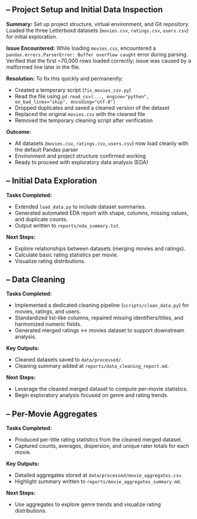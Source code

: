 ## – Project Setup and Initial Data Inspection

**Summary:**
Set up project structure, virtual environment, and Git repository.  
Loaded the three Letterboxd datasets (`movies.csv`, `ratings.csv`, `users.csv`) for initial exploration.

**Issue Encountered:**
While loading `movies.csv`, encountered a `pandas.errors.ParserError: Buffer overflow caught` error during parsing.  
Verified that the first ~70,000 rows loaded correctly; issue was caused by a malformed line later in the file.

**Resolution:**
To fix this quickly and permanently:
- Created a temporary script (`fix_movies_csv.py`)
- Read the file using `pd.read_csv(..., engine="python", on_bad_lines="skip", encoding="utf-8")`
- Dropped duplicates and saved a cleaned version of the dataset
- Replaced the original `movies.csv` with the cleaned file
- Removed the temporary cleaning script after verification

**Outcome:**
- All datasets (`movies.csv`, `ratings.csv`, `users.csv`) now load cleanly with the default Pandas parser
- Environment and project structure confirmed working
- Ready to proceed with exploratory data analysis (EDA)


## – Initial Data Exploration

**Tasks Completed:**
- Extended `load_data.py` to include dataset summaries.
- Generated automated EDA report with shape, columns, missing values, and duplicate counts.
- Output written to `reports/eda_summary.txt`.

**Next Steps:**
- Explore relationships between datasets (merging movies and ratings).
- Calculate basic rating statistics per movie.
- Visualize rating distributions.


## – Data Cleaning

**Tasks Completed:**
- Implemented a dedicated cleaning pipeline (`scripts/clean_data.py`) for movies, ratings, and users.
- Standardized list-like columns, repaired missing identifiers/titles, and harmonized numeric fields.
- Generated merged ratings ↔ movies dataset to support downstream analysis.

**Key Outputs:**
- Cleaned datasets saved to `data/processed/`.
- Cleaning summary added at `reports/data_cleaning_report.md`.

**Next Steps:**
- Leverage the cleaned merged dataset to compute per-movie statistics.
- Begin exploratory analysis focused on genre and rating trends.


## – Per-Movie Aggregates

**Tasks Completed:**
- Produced per-title rating statistics from the cleaned merged dataset.
- Captured counts, averages, dispersion, and unique rater totals for each movie.

**Key Outputs:**
- Detailed aggregates stored at `data/processed/movie_aggregates.csv`.
- Highlight summary written to `reports/movie_aggregates_summary.md`.

**Next Steps:**
- Use aggregates to explore genre trends and visualize rating distributions.
